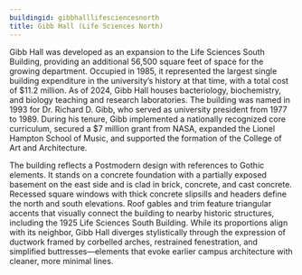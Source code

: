 ```yaml
---
buildingid: gibbhalllifesciencesnorth
title: Gibb Hall (Life Sciences North)
---
```


Gibb Hall was developed as an expansion to the Life Sciences South Building, providing an additional 56,500 square feet of space for the growing department. Occupied in 1985, it represented the largest single building expenditure in the university’s history at that time, with a total cost of $11.2 million. As of 2024, Gibb Hall houses bacteriology, biochemistry, and biology teaching and research laboratories. The building was named in 1993 for Dr. Richard D. Gibb, who served as university president from 1977 to 1989. During his tenure, Gibb implemented a nationally recognized core curriculum, secured a $7 million grant from NASA, expanded the Lionel Hampton School of Music, and supported the formation of the College of Art and Architecture.

The building reflects a Postmodern design with references to Gothic elements. It stands on a concrete foundation with a partially exposed basement on the east side and is clad in brick, concrete, and cast concrete. Recessed square windows with thick concrete slipsills and headers define the north and south elevations. Roof gables and trim feature triangular accents that visually connect the building to nearby historic structures, including the 1925 Life Sciences South Building. While its proportions align with its neighbor, Gibb Hall diverges stylistically through the expression of ductwork framed by corbelled arches, restrained fenestration, and simplified buttresses—elements that evoke earlier campus architecture with cleaner, more minimal lines.
